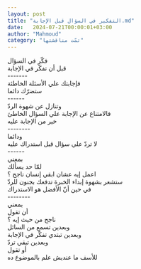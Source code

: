 ```yaml
---
layout: post
title: "التفكير في السؤال قبل الإجابة.md"
date:   2024-07-21T00:00:01+03:00
author: "Mahmoud"
category: "تمّت مناقشتها"
---
```

فكّر في السؤال\
قبل أن تفكّر في الإجابة\
\-\-\-\-\-\--\
فإجابتك علي الأسئلة الخاطئة\
ستضرّك دائما\
\-\-\-\-\--\
وتنازل عن شهوة الردّ\
فالامتناع عن الإجابة علي السؤال الخاطئ\
خير من الإجابة عليه\
\-\-\-\-\-\-\--\
ودائما\
لا تردّ علي سؤال قبل استدراك عليه\
\-\-\-\-\--\
بمعني\
لمّا حد يسألك\
اعمل إيه عشان ابقي إنسان ناجح ؟\
ستشعر بشهوة إبداء الخبرة تدفعك بجنون للردّ\
في حين أنّ الأفضل هو الاستدراك\
\-\-\-\-\-\-\--\
بمعني\
أن تقول\
ناجح من حيث إيه ؟\
وبعدين تسمع من السائل\
وبعدين تبتدي تفكّر في الإجابة\
وبعدين تبقي تردّ\
أو تقول\
للأسف ما عنديش علم بالموضوع ده
